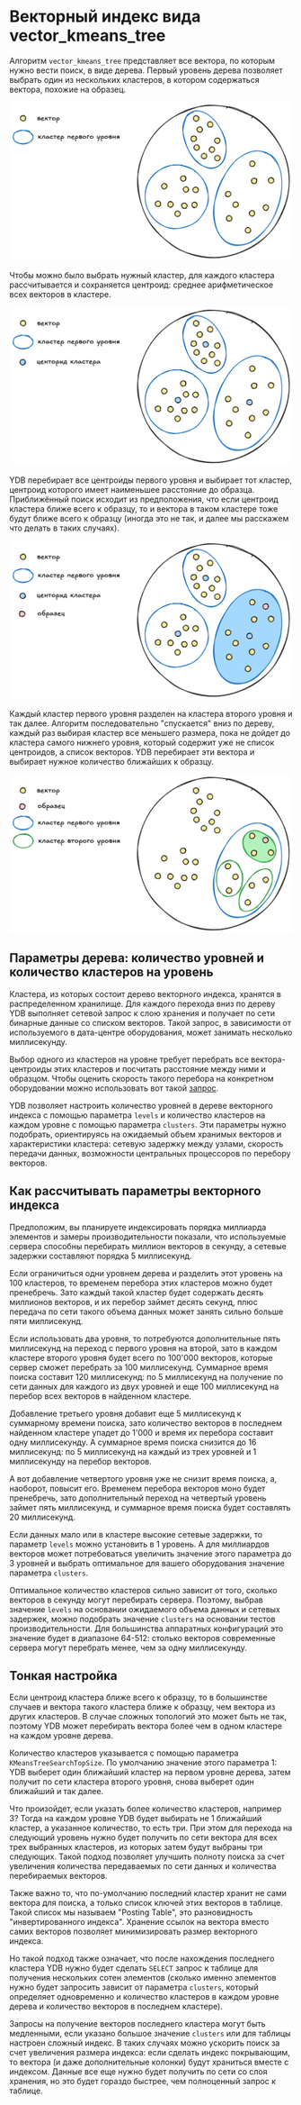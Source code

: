 # Векторный индекс вида vector_kmeans_tree

Алгоритм `vector_kmeans_tree` представляет все вектора, по которым нужно вести поиск, в виде дерева. Первый уровень дерева позволяет выбрать один из нескольких кластеров, в котором содержаться вектора, похожие на образец.

![resource_pools](../_assets/vector_kmeans_tree_1.png)

Чтобы можно было выбрать нужный кластер, для каждого кластера рассчитывается и сохраняется центроид: среднее арифметическое всех векторов в кластере.

![resource_pools](../_assets/vector_kmeans_tree_2.png)

YDB перебирает все центроиды первого уровня и выбирает тот кластер, центроид которого имеет наименьшее расстояние до образца. Приближённый поиск исходит из предположения, что если центроид кластера ближе всего к образцу, то и вектора в таком кластере тоже будут ближе всего к образцу (иногда это не так, и далее мы расскажем что делать в таких случаях).

![resource_pools](../_assets/vector_kmeans_tree_3.png)

Каждый кластер первого уровня разделен на кластера второго уровня и так далее.  Алгоритм последовательно "спускается" вниз по дереву, каждый раз выбирая кластер все меньшего размера, пока не дойдет до кластера самого нижнего уровня, который содержит уже не список центроидов, а список векторов. YDB перебирает эти вектора и выбирает нужное количество ближайших к образцу.

![resource_pools](../_assets/vector_kmeans_tree_4.png)

## Параметры дерева: количество уровней и количество кластеров на уровень

Кластера, из которых состоит дерево векторного индекса, хранятся в распределенном хранилище. Для каждого перехода вниз по дереву YDB выполняет сетевой запрос к слою хранения и получает по сети бинарные данные со списком векторов. Такой запрос, в зависимости от используемого в дата-центре оборудования, может занимать несколько миллисекунду.

Выбор одного из кластеров на уровне требует перебрать все вектора-центроиды этих кластеров и посчитать расстояние между ними и образцом. Чтобы оценить скорость такого перебора на конкретном оборудовании можно использовать вот такой [запрос](../yql/reference/udf/list/knn.md#exact-vector-search-k-nearest).

YDB позволяет настроить количество уровней в дереве векторного индекса с помощью параметра `levels` и количество кластеров на каждом уровне с помощью параметра `clusters`. Эти параметры нужно подобрать, ориентируясь на ожидаемый объем хранимых векторов и характеристики кластера: сетевую задержку между узлами, скорость передачи данных, возможности центральных процессоров по перебору векторов.

## Как рассчитывать параметры векторного индекса

Предположим, вы планируете индексировать порядка миллиарда элементов и замеры производительности показали, что используемые сервера способны перебирать миллион векторов в секунду, а сетевые задержки составляют порядка 5 миллисекунд.

Если ограничиться одни уровнем дерева и разделить этот уровень на 100 кластеров, то временем перебора этих кластеров можно будет пренебречь.  Зато каждый такой кластер будет содержать десять миллионов векторов, и их перебор займет десять секунд, плюс передача по сети такого объема данных может занять сильно больше пяти миллисекунд.

Если использовать два уровня, то потребуются дополнительные пять миллисекунд на переход с первого уровня на второй, зато в каждом кластере второго уровня будет всего по 100'000 векторов, которые сервер сможет перебрать за 100 миллисекунд. Суммарное время поиска составит 120 миллисекунд: по 5 миллисекунд на получение по сети данных для каждого из двух уровней и еще 100 миллисекунд на перебор всех векторов в найденном кластере.

Добавление третьего уровня добавит еще 5 миллисекунд к суммарному времени поиска, зато количество векторов в последнем найденном кластере упадет до 1'000 и время их перебора составит одну миллисекунду. А суммарное время поиска снизится до 16 миллисекунд: по 5 миллисекунд на каждый из трех уровней и 1 миллисекунду на перебор векторов.

А вот добавление четвертого уровня уже не снизит время поиска, а, наоборот, повысит его. Временем перебора векторов моно будет пренебречь, зато дополнительный переход на четвертый уровень займет пять миллисекунд, и суммарное время поиска будет составлять 20 миллисекунд.

Если данных мало или в кластере высокие сетевые задержки, то параметр `levels` можно установить в 1 уровень. А для миллиардов векторов может потребоваться увеличить значение этого параметра до 3 уровней и выбрать оптимальное для вашего оборудования значение параметра `clusters`.

Оптимальное количество кластеров сильно зависит от того, сколько векторов в секунду могут перебирать сервера. Поэтому, выбрав значение `levels` на основании ожидаемого объема данных и сетевых задержек, можно подобрать значение `clusters` на основании тестов производительности. Для большинства аппаратных конфигураций это значение будет в диапазоне 64-512: столько векторов современные сервера могут перебрать менее, чем за одну миллисекунду.

## Тонкая настройка

Если центроид кластера ближе всего к образцу, то в большинстве случаев и вектора такого кластера ближе к образцу, чем вектора из других кластеров.  В случае сложных топологий это может быть не так, поэтому YDB может перебирать вектора более чем в одном кластере на каждом уровне дерева.

Количество кластеров указывается с помощью параметра `KMeansTreeSearchTopSize`. По умолчанию значение этого параметра 1: YDB выберет один ближайший кластер на первом уровне дерева, затем получит по сети кластера второго уровня, снова выберет один ближайший и так далее.

Что произойдет, если указать более количество кластеров, например 3? Тогда на каждом уровне YDB будет выбирать не 1 ближайший кластер, а указанное количество, то есть три. При этом для перехода на следующий уровень нужно будет получить по сети вектора для всех трех выбранных кластеров, из которых затем будут выбраны три следующих. Такой подход позволяет улучшить полноту поиска за счет увеличения количества передаваемых по сети данных и количества перебираемых векторов.

Также важно то, что по-умолчанию последний кластер хранит не сами вектора для поиска, а только список ключей этих векторов в таблице. Такой список мы называем "Posting Table", это разновидность "инвертированного индекса".  Хранение ссылок на вектора вместо самих векторов позволяет минимизировать размер векторного индекса.

Но такой подход также означает, что после нахождения последнего кластера YDB нужно будет сделать `SELECT` запрос к таблице для получения нескольких сотен элементов (сколько именно элементов нужно будет запросить зависит от параметра `clusters`, который определяет одновременно и количество кластеров в каждом уровне дерева и количество векторов в последнем кластере).

Запросы на получение векторов последнего кластера могут быть медленными, если указано большое значение `clusters` или для таблицы настроен сложный индекс. В таких случаях можно ускорить поиск за счет увеличения размера индекса: если сделать индекс покрывающим, то вектора (и даже дополнительные колонки) будут храниться вместе с индексом. Данные все еще нужно будет получить по сети со слоя хранения, но это будет гораздо быстрее, чем полноценный запрос к таблице.
